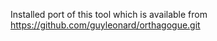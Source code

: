 Installed port of this tool which is available from https://github.com/guyleonard/orthagogue.git



